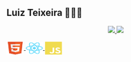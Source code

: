 ## Luiz Teixeira 👨🏻‍💻

<div align="center">
  <a href="https://github.com/gostislavtx">
  <img height="180em" src="https://github-readme-stats.vercel.app/api?username=gostislavtx&show_icons=true&theme=dark&include_all_commits=true&count_private=true"/>
  <img height="180em" src="https://github-readme-stats.vercel.app/api/top-langs/?username=gostislavtx&layout=compact&langs_count=7&theme=dark"/>
</div>
<div style="display: inline_block"><br>
  <img align="center" alt="gostislavtx-HTML" height="30" width="40" src="https://raw.githubusercontent.com/devicons/devicon/master/icons/html5/html5-original.svg">
  <img align="center" alt="gostislavtx-React" height="30" width="40" src="https://raw.githubusercontent.com/devicons/devicon/master/icons/react/react-original.svg">
  <img align="center" alt="gostislavtx-Js" height="30" width="40" src="https://raw.githubusercontent.com/devicons/devicon/master/icons/javascript/javascript-plain.svg">
